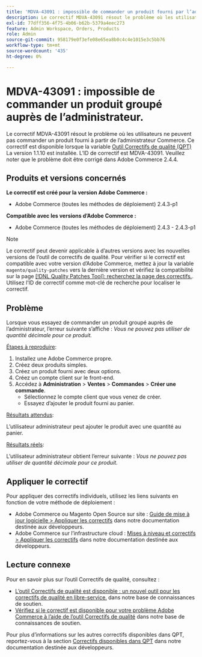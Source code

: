 ```yaml
---
title: 'MDVA-43091 : impossible de commander un produit fourni par l’administrateur'
description: Le correctif MDVA-43091 résout le problème où les utilisateurs ne peuvent pas commander un produit fourni à partir de l’administrateur Commerce. Ce correctif est disponible lorsque l’[outil de correctifs de qualité (QPT)](/help/announcements/adobe-commerce-announcements/magento-quality-patches-released-new-tool-to-self-serve-quality-patches.md) 1.1.10 est installé. L’ID de correctif est MDVA-43091. Veuillez noter que le problème doit être corrigé dans Adobe Commerce 2.4.4.
exl-id: 77dff356-4f75-4b06-b62b-5379a4eec273
feature: Admin Workspace, Orders, Products
role: Admin
source-git-commit: 958179e0f3efe08e65ea8b0c4c4e1015e3c5bb76
workflow-type: tm+mt
source-wordcount: '435'
ht-degree: 0%

---
```


# MDVA-43091 : impossible de commander un produit groupé auprès de l’administrateur.

Le correctif MDVA-43091 résout le problème où les utilisateurs ne peuvent pas commander un produit fourni à partir de l’administrateur Commerce. Ce correctif est disponible lorsque la variable [Outil Correctifs de qualité (QPT)](/help/announcements/adobe-commerce-announcements/magento-quality-patches-released-new-tool-to-self-serve-quality-patches.md) La version 1.1.10 est installée. L’ID de correctif est MDVA-43091. Veuillez noter que le problème doit être corrigé dans Adobe Commerce 2.4.4.

## Produits et versions concernés

**Le correctif est créé pour la version Adobe Commerce :**

* Adobe Commerce (toutes les méthodes de déploiement) 2.4.3-p1

**Compatible avec les versions d’Adobe Commerce :**

* Adobe Commerce (toutes les méthodes de déploiement) 2.4.3 - 2.4.3-p1

>[!NOTE]
>
>Le correctif peut devenir applicable à d’autres versions avec les nouvelles versions de l’outil de correctifs de qualité. Pour vérifier si le correctif est compatible avec votre version d’Adobe Commerce, mettez à jour la variable `magento/quality-patches` vers la dernière version et vérifiez la compatibilité sur la page [[!DNL Quality Patches Tool]: recherchez la page des correctifs.](https://devdocs.magento.com/quality-patches/tool.html#patch-grid). Utilisez l’ID de correctif comme mot-clé de recherche pour localiser le correctif.

## Problème

Lorsque vous essayez de commander un produit groupé auprès de l’administrateur, l’erreur suivante s’affiche : *Vous ne pouvez pas utiliser de quantité décimale pour ce produit.*

<u>Étapes à reproduire</u>:

1. Installez une Adobe Commerce propre.
1. Créez deux produits simples.
1. Créez un produit fourni avec deux options.
1. Créez un compte client sur le front-end.
1. Accédez à **Administration** > **Ventes** > **Commandes** > **Créer une commande**.
   * Sélectionnez le compte client que vous venez de créer.
   * Essayez d’ajouter le produit fourni au panier.

<u>Résultats attendus</u>:

L’utilisateur administrateur peut ajouter le produit avec une quantité au panier.

<u>Résultats réels</u>:

L’utilisateur administrateur obtient l’erreur suivante : *Vous ne pouvez pas utiliser de quantité décimale pour ce produit.*

## Appliquer le correctif

Pour appliquer des correctifs individuels, utilisez les liens suivants en fonction de votre méthode de déploiement :

* Adobe Commerce ou Magento Open Source sur site : [Guide de mise à jour logicielle > Appliquer les correctifs](https://devdocs.magento.com/guides/v2.4/comp-mgr/patching/mqp.html) dans notre documentation destinée aux développeurs.
* Adobe Commerce sur l’infrastructure cloud : [Mises à niveau et correctifs > Appliquer les correctifs](https://devdocs.magento.com/cloud/project/project-patch.html) dans notre documentation destinée aux développeurs.

## Lecture connexe

Pour en savoir plus sur l’outil Correctifs de qualité, consultez :

* [L’outil Correctifs de qualité est disponible : un nouvel outil pour les correctifs de qualité en libre-service.](/help/announcements/adobe-commerce-announcements/magento-quality-patches-released-new-tool-to-self-serve-quality-patches.md) dans notre base de connaissances de soutien.
* [Vérifiez si le correctif est disponible pour votre problème Adobe Commerce à l’aide de l’outil Correctifs de qualité](/help/support-tools/patches-available-in-qpt-tool/check-patch-for-magento-issue-with-magento-quality-patches.md) dans notre base de connaissances de soutien.

Pour plus d’informations sur les autres correctifs disponibles dans QPT, reportez-vous à la section [Correctifs disponibles dans QPT](https://devdocs.magento.com/quality-patches/tool.html#patch-grid) dans notre documentation destinée aux développeurs.
